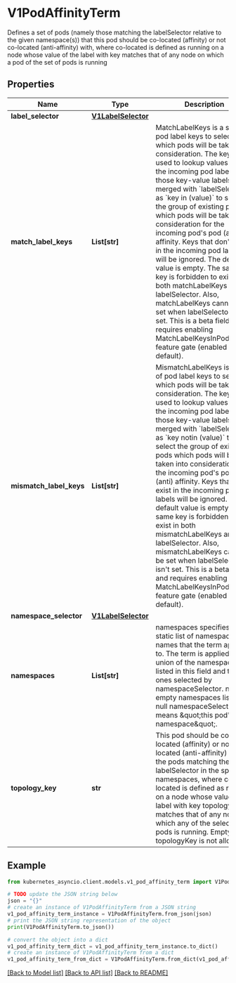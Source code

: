 # V1PodAffinityTerm

Defines a set of pods (namely those matching the labelSelector relative to the given namespace(s)) that this pod should be co-located (affinity) or not co-located (anti-affinity) with, where co-located is defined as running on a node whose value of the label with key <topologyKey> matches that of any node on which a pod of the set of pods is running

## Properties

Name | Type | Description | Notes
------------ | ------------- | ------------- | -------------
**label_selector** | [**V1LabelSelector**](V1LabelSelector.md) |  | [optional] 
**match_label_keys** | **List[str]** | MatchLabelKeys is a set of pod label keys to select which pods will be taken into consideration. The keys are used to lookup values from the incoming pod labels, those key-value labels are merged with &#x60;labelSelector&#x60; as &#x60;key in (value)&#x60; to select the group of existing pods which pods will be taken into consideration for the incoming pod&#39;s pod (anti) affinity. Keys that don&#39;t exist in the incoming pod labels will be ignored. The default value is empty. The same key is forbidden to exist in both matchLabelKeys and labelSelector. Also, matchLabelKeys cannot be set when labelSelector isn&#39;t set. This is a beta field and requires enabling MatchLabelKeysInPodAffinity feature gate (enabled by default). | [optional] 
**mismatch_label_keys** | **List[str]** | MismatchLabelKeys is a set of pod label keys to select which pods will be taken into consideration. The keys are used to lookup values from the incoming pod labels, those key-value labels are merged with &#x60;labelSelector&#x60; as &#x60;key notin (value)&#x60; to select the group of existing pods which pods will be taken into consideration for the incoming pod&#39;s pod (anti) affinity. Keys that don&#39;t exist in the incoming pod labels will be ignored. The default value is empty. The same key is forbidden to exist in both mismatchLabelKeys and labelSelector. Also, mismatchLabelKeys cannot be set when labelSelector isn&#39;t set. This is a beta field and requires enabling MatchLabelKeysInPodAffinity feature gate (enabled by default). | [optional] 
**namespace_selector** | [**V1LabelSelector**](V1LabelSelector.md) |  | [optional] 
**namespaces** | **List[str]** | namespaces specifies a static list of namespace names that the term applies to. The term is applied to the union of the namespaces listed in this field and the ones selected by namespaceSelector. null or empty namespaces list and null namespaceSelector means \&quot;this pod&#39;s namespace\&quot;. | [optional] 
**topology_key** | **str** | This pod should be co-located (affinity) or not co-located (anti-affinity) with the pods matching the labelSelector in the specified namespaces, where co-located is defined as running on a node whose value of the label with key topologyKey matches that of any node on which any of the selected pods is running. Empty topologyKey is not allowed. | 

## Example

```python
from kubernetes_asyncio.client.models.v1_pod_affinity_term import V1PodAffinityTerm

# TODO update the JSON string below
json = "{}"
# create an instance of V1PodAffinityTerm from a JSON string
v1_pod_affinity_term_instance = V1PodAffinityTerm.from_json(json)
# print the JSON string representation of the object
print(V1PodAffinityTerm.to_json())

# convert the object into a dict
v1_pod_affinity_term_dict = v1_pod_affinity_term_instance.to_dict()
# create an instance of V1PodAffinityTerm from a dict
v1_pod_affinity_term_from_dict = V1PodAffinityTerm.from_dict(v1_pod_affinity_term_dict)
```
[[Back to Model list]](../README.md#documentation-for-models) [[Back to API list]](../README.md#documentation-for-api-endpoints) [[Back to README]](../README.md)



